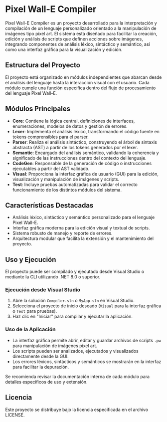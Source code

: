# Pixel Wall-E Compiler
Pixel Wall-E Compiler es un proyecto desarrollado para la interpretación y compilación de un lenguaje personalizado orientado a la manipulación de imágenes tipo pixel art. El sistema está diseñado para facilitar la creación, edición y análisis de scripts que definen acciones sobre imágenes, integrando componentes de análisis léxico, sintáctico y semántico, así como una interfaz gráfica para la visualización y edición.

## Estructura del Proyecto
El proyecto está organizado en módulos independientes que abarcan desde el análisis del lenguaje hasta la interacción visual con el usuario. Cada módulo cumple una función específica dentro del flujo de procesamiento del lenguaje Pixel Wall-E.

## Módulos Principales
- **Core**: Contiene la lógica central, definiciones de interfaces, enumeraciones, modelos de datos y gestión de errores.
- **Lexer**: Implementa el análisis léxico, transformando el código fuente en tokens comprensibles para el parser.
- **Parser**: Realiza el análisis sintáctico, construyendo el árbol de sintaxis abstracta (AST) a partir de los tokens generados por el lexer.
- **Semantic**: Encargado del análisis semántico, validando la coherencia y significado de las instrucciones dentro del contexto del lenguaje.
- **CodeGen**: Responsable de la generación de código o instrucciones ejecutables a partir del AST validado.
- **Visual**: Proporciona la interfaz gráfica de usuario (GUI) para la edición, visualización y manipulación de imágenes y scripts.
- **Test**: Incluye pruebas automatizadas para validar el correcto funcionamiento de los distintos módulos del sistema.

## Características Destacadas
- Análisis léxico, sintáctico y semántico personalizado para el lenguaje Pixel Wall-E.
- Interfaz gráfica moderna para la edición visual y textual de scripts.
- Sistema robusto de manejo y reporte de errores.
- Arquitectura modular que facilita la extensión y el mantenimiento del proyecto.

## Uso y Ejecución
El proyecto puede ser compilado y ejecutado desde Visual Studio o mediante la CLI utilizando .NET 8.0 o superior.

### Ejecución desde Visual Studio
1. Abre la solución `Compiler.sln` o `MyApp.sln` en Visual Studio.
2. Selecciona el proyecto de inicio deseado (`Visual` para la interfaz gráfica o `Test` para pruebas).
3. Haz clic en "Iniciar" para compilar y ejecutar la aplicación.

### Uso de la Aplicación
- La interfaz gráfica permite abrir, editar y guardar archivos de scripts `.pw` para manipulación de imágenes pixel art.
- Los scripts pueden ser analizados, ejecutados y visualizados directamente desde la GUI.
- Los errores léxicos, sintácticos y semánticos se mostrarán en la interfaz para facilitar la depuración.

Se recomienda revisar la documentación interna de cada módulo para detalles específicos de uso y extensión.

## Licencia
Este proyecto se distribuye bajo la licencia especificada en el archivo LICENSE.
